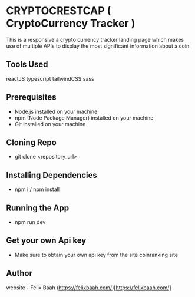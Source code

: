 # CRYPTOCRESTCAP ( CryptoCurrency Tracker )
This is a responsive a crypto currency tracker landing page which makes use of multiple APIs to display the most significant information about a coin


## Tools Used
reactJS 
typescript
tailwindCSS
sass

## Prerequisites
 * Node.js installed on your machine
 * npm (Node Package Manager) installed on your machine
 * Git installed on your machine

## Cloning Repo 
 * git clone <repository_url>

## Installing Dependencies
 * npm i / npm install

## Running the App
 * npm run dev

## Get your own Api key
 * Make sure to obtain your own api key from the site coinranking site


## Author 
website - Felix Baah (https://felixbaah.com/)[https://felixbaah.com/]